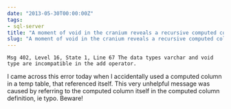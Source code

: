 ```yaml
---
date: "2013-05-30T00:00:00Z"
tags:
- sql-server
title: "A moment of void in the cranium reveals a recursive computed column with an"
slug: "A moment of void in the cranium reveals a recursive computed column with an esoteric message"
---
```


`Msg 402, Level 16, State 1, Line 67 The data types varchar and void type are incompatible in the add operator.`

I came across this error today when I accidentally used a computed column in a temp table, that referenced itself. This very unhelpful message was caused by referring to the computed column itself in the computed column definition, ie typo. Beware!
